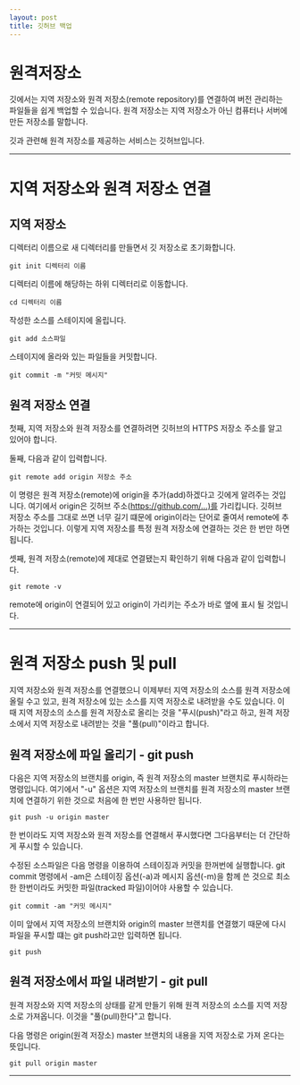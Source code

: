 ```yaml
---
layout: post
title: 깃허브 백업
---
```


# 원격저장소

깃에서는 지역 저장소와 원격 저장소(remote repository)를 연결하여 버전 관리하는 파일들을 쉽게 백업할 수 있습니다. 원격 저장소는 지역 저장소가 아닌 컴퓨터나 서버에 만든 저장소를 말합니다.

깃과 관련해 원격 저장소를 제공하는 서비스는 깃허브입니다.

***

# 지역 저장소와 원격 저장소 연결

## 지역 저장소

디렉터리 이름으로 새 디렉터리를 만들면서 깃 저장소로 초기화합니다.

`git init 디렉터리 이름`

디렉터리 이름에 해당하는 하위 디렉터리로 이동합니다.

`cd 디렉터리 이름`

작성한 소스를 스테이지에 올립니다.

`git add 소스파일`

스테이지에 올라와 있는 파일들을 커밋합니다.

`git commit -m "커밋 메시지"`

## 원격 저장소 연결

첫째, 지역 저장소와 원격 저장소를 연결하려면 깃허브의 HTTPS 저장소 주소를 알고 있어야 합니다.

둘째, 다음과 같이 입력합니다.

`git remote add origin 저장소 주소`

이 명령은 원격 저장소(remote)에 origin을 추가(add)하겠다고 깃에게 알려주는 것입니다. 여기에서 origin은 깃허브 주소(https://github.com/...)를 가리킵니다. 깃허브 저장소 주소를 그대로 쓰면 너무 길기 떄문에 origin이라는 단어로 줄여서 remote에 추가하는 것입니다. 이렇게 지역 저장소를 특정 원격 저장소에 연결하는 것은 한 번만 하면 됩니다.

셋째, 원격 저장소(remote)에 제대로 연결됐는지 확인하기 위해 다음과 같이 입력합니다.

`git remote -v`

remote에 origin이 연결되어 있고 origin이 가리키는 주소가 바로 옆에 표시 될 것입니다.

***

# 원격 저장소 push 및 pull

지역 저장소와 원격 저장소를 연결했으니 이제부터 지역 저장소의 소스를 원격 저장소에 올릴 수고 있고, 원격 저장소에 있는 소스를 지역 저장소로 내려받을 수도 있습니다. 이때 지역 저장소의 소스를 원격 저장소로 올리는 것을 "푸시(push)"라고 하고, 원격 저장소에서 지역 저장소로 내려받는 것을 "풀(pull)"이라고 합니다.

## 원격 저장소에 파일 올리기 - git push

다음은 지역 저장소의 브랜치를 origin, 즉 원격 저장소의 master 브랜치로 푸시하라는 명령입니다. 여기에서 "-u" 옵션은 지역 저장소의 브랜치를 원격 저장소의 master 브랜치에 연결하기 위한 것으로 처음에 한 번만 사용하만 됩니다.

`git push -u origin master`

한 번이라도 지역 저장소와 원격 저장소를 연결해서 푸시했다면 그다음부터는 더 간단하게 푸시할 수 있습니다.

수정된 소스파일은 다음 명령을 이용하여 스테이징과 커밋을 한꺼번에 실행합니다. git commit 명령에서 -am은 스테이징 옵션(-a)과 메시지 옵션(-m)을 함께 쓴 것으로 최소한 한번이라도 커밋한 파일(tracked 파일)이어야 사용할 수 있습니다.

`git commit -am "커밋 메시지"`

이미 앞에서 지역 저장소의 브랜치와 origin의 master 브랜치를 연결했기 때문에 다시 파일을 푸시할 떄는 git push라고만 입력하면 됩니다.

`git push`

## 원격 저장소에서 파일 내려받기 - git pull

원격 저장소와 지역 저장소의 상태를 같게 만들기 위해 원격 저장소의 소스를 지역 저장소로 가져옵니다. 이것을 "풀(pull)한다"고 합니다.

다음 명령은 origin(원격 저장소) master 브랜치의 내용을 지역 저장소로 가져 온다는 뜻입니다.

`git pull origin master`

***